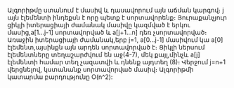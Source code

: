 Ալգորիթմը ստանում է մասիվ և դասավորում այն  աճման կարգով։
j այն էլեմենտի ինդեքսն է որը պետք է սորտավորենք։
Յուրաքանչյուր ցիկլի իտերացիայի ժամանակ մասիվը կազմված է երկու մասից,a[1...j-1] սորտավորված և a[j+1...n] դեռ չսորտավորված։
Առաջին իտերացիայի ժամանակ,երբ j=1, a[0...j-1] մասիվում կա a[0] էլեմենտ,այսինքն այն արդեն սորտավորված է։
Ցիկլի ներսում էլեմենտները տեղաշարժվում են աջ(4-7), մեկ քայլ,մինչև a[j] էլեմենտի համար տեղ չազատվի և դնենք այդտեղ (8)։
Վերջում  j=n+1 վերցնելով,  կստանանք սորտավորված մասիվ։
Ալգորիթմի կատարմա բարդությունը O(n^2):